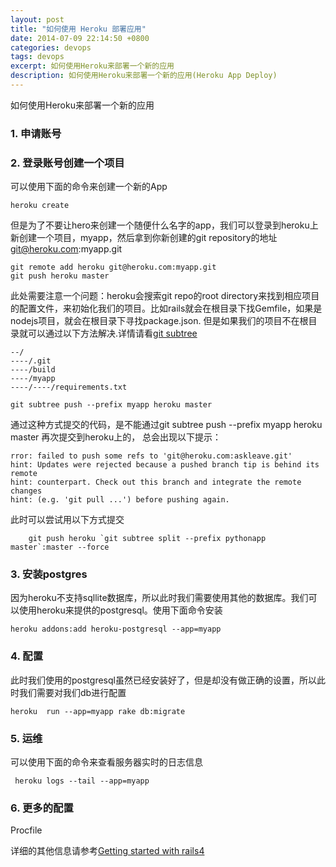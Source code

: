 ```yaml
---
layout: post
title: "如何使用 Heroku 部署应用"
date: 2014-07-09 22:14:50 +0800
categories: devops
tags: devops
excerpt: 如何使用Heroku来部署一个新的应用
description: 如何使用Heroku来部署一个新的应用(Heroku App Deploy)
---
```


如何使用Heroku来部署一个新的应用

### 1. 申请账号
### 2. 登录账号创建一个项目
可以使用下面的命令来创建一个新的App
```
heroku create
```
但是为了不要让hero来创建一个随便什么名字的app，我们可以登录到heroku上新创建一个项目，myapp，然后拿到你新创建的git repository的地址 git@heroku.com:myapp.git  

```
git remote add heroku git@heroku.com:myapp.git  
git push heroku master
```
此处需要注意一个问题：heroku会搜索git repo的root directory来找到相应项目的配置文件，来初始化我们的项目。比如rails就会在根目录下找Gemfile，如果是nodejs项目，就会在根目录下寻找package.json. 但是如果我们的项目不在根目录就可以通过以下方法解决.详情请看[git subtree](http://apenwarr.ca/log/?m=200904#30)

```
--/
----/.git
----/build
----/myapp
----/----/requirements.txt

git subtree push --prefix myapp heroku master
```
通过这种方式提交的代码，是不能通过git subtree push --prefix myapp heroku master 再次提交到heroku上的，
总会出现以下提示：

```
rror: failed to push some refs to 'git@heroku.com:askleave.git'
hint: Updates were rejected because a pushed branch tip is behind its remote
hint: counterpart. Check out this branch and integrate the remote changes
hint: (e.g. 'git pull ...') before pushing again.
```

此时可以尝试用以下方式提交

```
	git push heroku `git subtree split --prefix pythonapp master`:master --force
```

### 3. 安装postgres
因为heroku不支持sqllite数据库，所以此时我们需要使用其他的数据库。我们可以使用heroku来提供的postgresql。使用下面命令安装

```
heroku addons:add heroku-postgresql --app=myapp
```
### 4. 配置
此时我们使用的postgresql虽然已经安装好了，但是却没有做正确的设置，所以此时我们需要对我们db进行配置

```
heroku  run --app=myapp rake db:migrate
```

### 5. 运维
可以使用下面的命令来查看服务器实时的日志信息
```
 heroku logs --tail --app=myapp
```

### 6. 更多的配置
Procfile


详细的其他信息请参考[Getting started with rails4](https://devcenter.heroku.com/articles/getting-started-with-rails4)